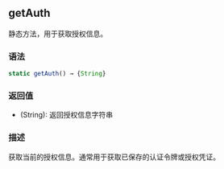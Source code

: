 ## getAuth

静态方法，用于获取授权信息。

### 语法

```typescript
static getAuth() → {String}
```

### 返回值

- (String): 返回授权信息字符串

### 描述

获取当前的授权信息。通常用于获取已保存的认证令牌或授权凭证。 